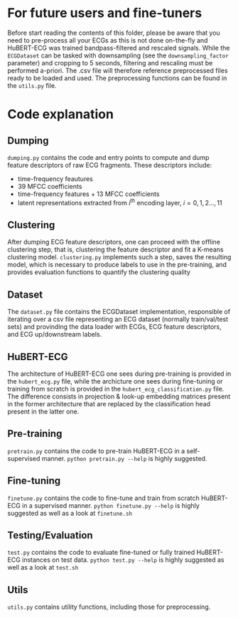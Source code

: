 # For future users and fine-tuners

Before start reading the contents of this folder, please be aware that you need to pre-process all your ECGs as this is not done on-the-fly and HuBERT-ECG was trained bandpass-filtered and rescaled signals.
While the `ECGDataset` can be tasked with downsampling (see the `downsampling_factor` parameter) and cropping to 5 seconds, filtering and rescaling must be performed a-priori. The .csv file will therefore reference preprocessed files ready to be loaded and used. The preprocessing functions can be found in the `utils.py` file.

# Code explanation

## Dumping
`dumping.py` contains the code and entry points to compute and dump feature descriptors of raw ECG fragments. These descriptors include:
- time-frequency feautures
- 39 MFCC coefficients
- time-frequency features + 13 MFCC coefficients
- latent representations extracted from $i^{th}$ encoding layer, $i = 0, 1, 2..., 11$

## Clustering
After dumping ECG feature descriptors, one can proceed with the offline clustering step, that is, clustering the feature descriptor and fit a K-means clustering model. 
`clustering.py` implements such a step, saves the resulting model, which is necessary to produce labels to use in the pre-training, and provides evaluation functions to quantify the clustering quality

## Dataset
The `dataset.py` file contains the ECGDataset implementation, responsible of iterating over a csv file representing an ECG dataset (normally train/val/test sets) and provinding the data loader with ECGs, ECG feature descriptors, and ECG up/downstream labels.

## HuBERT-ECG
The architecture of HuBERT-ECG one sees during pre-training is provided in the `hubert_ecg.py` file, while the archicture one sees during fine-tuning or training from scratch is provided in the `hubert_ecg_classification.py` file.
The difference consists in projection & look-up embedding matrices present in the former architecture that are replaced by the classification head present in the latter one.

## Pre-training
`pretrain.py` contains the code to pre-train HuBERT-ECG in a self-supervised manner. `python pretrain.py --help` is highly suggested.

## Fine-tuning
`finetune.py` contains the code to fine-tune and train from scratch HuBERT-ECG in a supervised manner. `python finetune.py --help` is highly suggested as well as a look at `finetune.sh`

## Testing/Evaluation
`test.py` contains the code to evaluate fine-tuned or fully trained HuBERT-ECG instances on test data. `python test.py --help` is highly suggested as well as a look at `test.sh`

## Utils
`utils.py` contains utility functions, including those for preprocessing.
